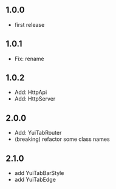 ## 1.0.0

- first release

## 1.0.1

- Fix: rename

## 1.0.2

- Add: HttpApi
- Add: HttpServer

## 2.0.0

- Add: YuiTabRouter
- (breaking) refactor some class names

## 2.1.0

- add YuiTabBarStyle
- add YuiTabEdge
  